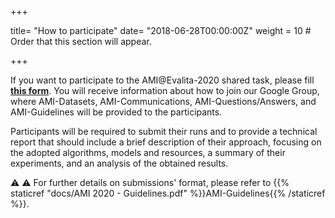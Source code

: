 +++

title= "How to participate"
date= "2018-06-28T00:00:00Z"
weight = 10  # Order that this section will appear.

+++


If you want to participate to the AMI@Evalita-2020 shared task, please fill [**this form**](https://forms.gle/uFF3sAtMMqayiDiz9). You will receive information about how to join our Google Group, where AMI-Datasets, AMI-Communications, AMI-Questions/Answers, and AMI-Guidelines will be provided to the participants.

Participants will be required to submit their runs and to provide a technical report that should include a brief description of their approach, focusing on the adopted algorithms, models and resources, a summary of their experiments, and an analysis of the obtained results.

⚠️ ⚠️ For further details on submissions' format, please refer to {{% staticref "docs/AMI 2020 - Guidelines.pdf" %}}AMI-Guidelines{{% /staticref %}}.